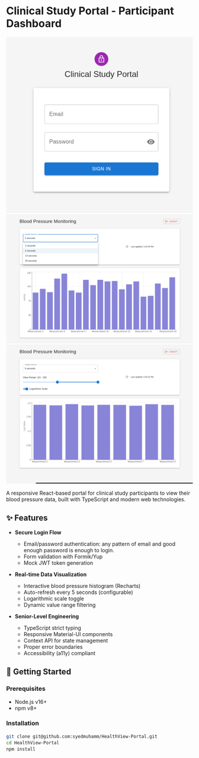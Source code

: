 # Clinical Study Portal - Participant Dashboard

![App Screenshot](/screenshots/login_view.png)
![App Screenshot](/screenshots/dashboard_with_intervals.png)
![App Screenshot](/screenshots/dashboard_with_log.png)

A responsive React-based portal for clinical study participants to view their blood pressure data, built with TypeScript and modern web technologies.

## ✨ Features

- **Secure Login Flow**
  - Email/password authentication: any pattern of email and good enough password is enough to login. 
  - Form validation with Formik/Yup
  - Mock JWT token generation

- **Real-time Data Visualization**
  - Interactive blood pressure histogram (Recharts)
  - Auto-refresh every 5 seconds (configurable)
  - Logarithmic scale toggle
  - Dynamic value range filtering

- **Senior-Level Engineering**
  - TypeScript strict typing
  - Responsive Material-UI components
  - Context API for state management
  - Proper error boundaries
  - Accessibility (a11y) compliant

## 🚀 Getting Started

### Prerequisites
- Node.js v16+
- npm v8+

### Installation

```bash
git clone git@github.com:syedmuhamm/HealthView-Portal.git
cd HealthView-Portal
npm install
